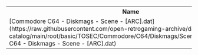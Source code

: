 <table>
<tr><th>Name</th><th>Size</th></tr>
<tr><td>
[Commodore C64 - Diskmags - Scene - [ARC].dat](https://raw.githubusercontent.com/open-retrogaming-archive/dat-catalog/main/root/basic/TOSEC/Commodore/C64/Diskmags/Scene/[ARC]/Commodore C64 - Diskmags - Scene - [ARC].dat)
</td><td>3935</td></tr>
</table>
